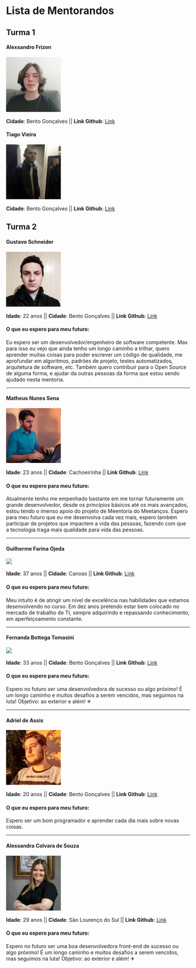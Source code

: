 # Lista de Mentorandos

<!--
#### Camilo Cunha de Azevedo
<img src="https://user-images.githubusercontent.com/30880723/133533335-54e85b4b-2e45-480c-9a65-379a1663f12d.png" width="150"/>

**Idade**: 26 anos ||
**Cidade**: Bento Gonçalves ||
**Link Github**: [Link](https://github.com/Camilotk)

#### O que eu espero para meu futuro:
Eu tenho aprendido muito com as mentorias do Meetanços e tem sido muito bom ver como as pessoas que participam do programa estão se desenvolvendo e vendo seus sonhos acontecer. Para meu futuro eu espero conseguir entrar na Área de Pesquisa Acadêmica em Visão Computacional e IA e conseguir futuramente dar aulas de Programação em Universidades.

---
-->

## Turma 1

#### Alexsandro Frizon
<img src="./imagens/alexsandro.jpeg" width="150"/>

**Cidade**: Bento Gonçalves ||
**Link Github**: [Link](https://github.com/SttavoS)


#### Tiago Vieira
<img src="./imagens/tiago.jpeg" width="150"/>

**Cidade**: Bento Gonçalves ||
**Link Github**: [Link](https://github.com/SttavoS)

## Turma 2

#### Gustavo Schneider
<img src="./imagens/gustavo.jpg" width="150"/>

**Idade**: 22 anos ||
**Cidade**: Bento Gonçalves ||
**Link Github**: [Link](https://github.com/SttavoS)

#### O que eu espero para meu futuro:
Eu espero ser um desenvolvedor/engenheiro de software competente. Mas para isso eu vejo que ainda tenho um longo caminho a trilhar, quero aprender muitas coisas para poder escrever um código de qualidade, me aprofundar em algoritmos, padrões de projeto, testes automatizados, arquitetura de software, etc. Também quero contribuir para o Open Source de alguma forma, e ajudar da outras pessoas da forma que estou sendo ajudado nesta mentoria.

---

#### Matheus Nunes Sena
<img src="./imagens/matheus.jpeg" width="150"/>

**Idade**: 23 anos ||
**Cidade**: Cachoeirinha ||
**Link Github**: [Link](https://github.com/msena98)

#### O que eu espero para meu futuro:
Atualmente tenho me empenhado bastante em me tornar futuramente um grande desenvolvedor, desde os princípios básicos até os mais avançados, estou tendo o imenso apoio do projeto de Meentoria do Meetanços. Espero para meu futuro que eu me desenvolva cada vez mais, espero também participar de projetos que impactem a vida das pessoas, fazendo com que a tecnologia traga mais qualidade para vida das pessoas.

---

#### Guilherme Farina Ojeda
<img src="./imagens/bike.jpg" width="150"/>

**Idade**: 37 anos ||
**Cidade**: Canoas ||
**Link Github**: [Link](https://github.com/bahterista)

#### O que eu espero para meu futuro:
Meu intuito é de atingir um nível de excelência nas habilidades que estamos desenvolvendo no curso. Em dez anos pretendo estar bem colocado no mercado de trabalho de TI, sempre adquirindo e repassando conhecimento, em aperfeiçoamento constante.

---

#### Fernanda Bottega Tomasini
<img src="./imagens/foto.jpg" width="150"/>

**Idade**: 33 anos ||
**Cidade**: Bento Gonçalves ||
**Link Github**: [Link](https://github.com/FerTomasini)

#### O que eu espero para meu futuro:
Espero no futuro ser uma desenvolvedora de sucesso ou algo próximo! É um longo caminho e muitos desafios a serem vencidos, mas seguimos na luta! Objetivo: ao exterior e além! ✈

---

#### Adriel de Assis
<img src="./imagens/adriel.jpg" width="150"/>

**Idade**: 20 anos ||
**Cidade**: Bento Gonçalves ||
**Link Github**: [Link](https://github.com/JustTroll)

#### O que eu espero para meu futuro:
Espero ser um bom programador e aprender cada dia mais sobre novas coisas.

---

#### Alessandra  Colvara de Souza

<img src = "./imagens/alessandra.jpeg" width="150"/>

**Idade**: 29 anos ||
**Cidade**: São Lourenço do Sul ||
**Link Github**: [Link](https://github.com/alepeglow)

#### O que eu espero para meu futuro:

Espero no futuro ser uma boa desenvolvedora front-end de sucesso ou algo próximo! É um longo caminho e muitos desafios a serem vencidos, mas seguimos na luta! Objetivo: ao exterior e além! ✈
